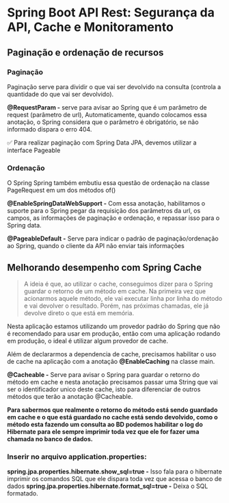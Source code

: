 # Spring Boot API Rest: Segurança da API, Cache e Monitoramento

## Paginação e ordenação de recursos

### Paginação

Paginação serve para dividir o que vai ser devolvido na consulta (controla a quantidade do que vai ser devolvido).

**@RequestParam -** serve para avisar ao Spring que é um parâmetro de request (parâmetro de url), Automaticamente,
quando colocamos essa anotação, o Spring considera que o parâmetro é obrigatório, se não informado dispara o erro 404.

✅ Para realizar paginação com Spring Data JPA, devemos utilizar a interface Pageable

### Ordenação

O Spring Spring também embutiu essa questão de ordenação na classe PageRequest em um dos métodos of()

**@EnableSpringDataWebSupport -** Com essa anotação, habilitamos o suporte para o Spring pegar da requisição dos
parâmetros da url, os campos, as informações de paginação e ordenação, e repassar isso para o Spring data.

**@PageableDefault -** Serve para indicar o padrão de paginação/ordenação ao Spring, quando o cliente da API não enviar
tais
informações

## Melhorando desempenho com Spring Cache

> A ideia é que, ao utilizar o cache, conseguimos dizer para o Spring guardar o retorno de um método em cache. Na
> primeira vez que acionarmos aquele método, ele vai executar linha por linha do método e vai devolver o resultado.
> Porém,
> nas próximas chamadas, ele já devolve direto o que está em memória.

Nesta aplicação estamos utilizando um provedor padrão do Spring que não é recomendado para usar em produção, então com
uma aplicação rodando em produção, o ideal é utilizar algum provedor de cache.

Além de declararmos a dependencia de cache, precisamos habilitar o uso de cache na aplicação com a anotação
**@EnableCaching** na classe main.

**@Cacheable -** Serve para avisar o Spring para guardar o retorno do método em cache e nesta anotação precisamos passar
uma String que vai ser o identificador unico deste cache, isto para diferenciar de outros métodos que terão a anotação
@Cacheable.

**Para sabermos que realmente o retorno do método está sendo guardado em cache e o que está guardado no cache está sendo
devolvido, como o método esta fazendo um consulta ao BD podemos habilitar o log do Hibernate para ele sempre imprimir
toda vez que ele for fazer uma chamada no banco de dados.**

### Inserir no arquivo application.properties:

**spring.jpa.properties.hibernate.show_sql=true -** Isso fala para o hibernate imprimir os comandos SQL que ele dispara
toda vez que acessa o banco de dados
**spring.jpa.properties.hibernate.format_sql=true -** Deixa o SQL formatado.